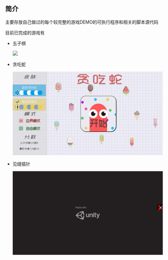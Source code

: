 ## 简介

主要存放自己做过的每个较完整的游戏DEMO的可执行程序和相关的脚本源代码

目前已完成的游戏有

- 五子棋

  <img src="/Gomoku/五子棋.gif">

- 贪吃蛇

  <img src="/Snake/snake.gif">

- 见缝插针

  <img src="/StickPin/Pin.gif">
